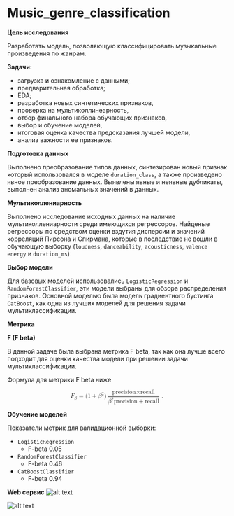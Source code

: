 # Music_genre_classification

**Цель исследования**

Разработать модель, позволяющую классифицировать музыкальные произведения по жанрам.

**Задачи:**

- загрузка и ознакомление с данными;
- предварительная обработка;
- EDA;
- разработка новых синтетических признаков,
- проверка на мультиколлинеарность,
- отбор финального набора обучающих признаков,
- выбор и обучение моделей,
- итоговая оценка качества предсказания лучшей модели,
- анализ важности ее признаков.

**Подготовка данных**

Выполнено преобразование типов данных, синтезирован новый признак который использовался в моделе `duration_class`, а также произведено явное преобразование данных. Выявлены явные и неявные дубликаты, выполнен анализ аномальных значений в данных.


**Мультиколлениарность**

Выполнено исследование исходных данных на наличие мультиколлениарности среди имеющихся регрессоров. Найденые регрессоры по средством оценки вздутия дисперсии и значений корреляций Пирсона и Спирмана, которые в последствие не вошли в обучающую выборку (`loudness`, `danceability`, `acousticness`, `valence` `energy` и `duration_ms`)


**Выбор модели**

Для базовых моделей использовались `LogisticRegression` и `RandomForestClassifier`, эти модели выбраны для обзора распределения признаков. Основной моделью была модель градиентного бустинга `CatBoost`, как одна из лучших моделей для решения задачи мультиклассификации. 

**Метрика**

**F (F beta)**

В данной задаче была выбрана метрика F beta, так как она лучше всего подходит для оценки качества модели при решении задачи мультиклассификации.


Формула для метрики F beta ниже

<math xmlns="http://www.w3.org/1998/Math/MathML" display="block">
  <msub>
    <mi>F</mi>
    <mi>&#x3B2;</mi>
  </msub>
  <mo>=</mo>
  <mo stretchy="false">(</mo>
  <mn>1</mn>
  <mo>+</mo>
  <msup>
    <mi>&#x3B2;</mi>
    <mn>2</mn>
  </msup>
  <mo stretchy="false">)</mo>
  <mfrac>
    <mrow>
      <mtext>precision</mtext>
      <mo>&#xD7;</mo>
      <mtext>recall</mtext>
    </mrow>
    <mrow>
      <msup>
        <mi>&#x3B2;</mi>
        <mn>2</mn>
      </msup>
      <mtext>precision</mtext>
      <mo>+</mo>
      <mtext>recall</mtext>
    </mrow>
  </mfrac>
  <mo>.</mo>
</math>


**Обучение моделей**

Показатели метрик для валидационной выборки:
- `LogisticRegression`
    - F-beta 0.05
- `RandomForestClassifier`
    - F-beta 0.46
- `CatBoostClassifier`
    - F-beta 0.94
 

**Web сервис**
![alt text](https://sun9-55.userapi.com/impg/BZcEdDeIL4j7xHBRdCQAZPNKjATDNUUVVl_U5g/MZSJ83Nmklg.jpg?size=2560x1499&quality=95&sign=bcddfd3dbb099ab34864d2d3ddb1aac0&type=album)

![alt text](https://sun9-78.userapi.com/impg/Essl8bgqUc-B32YUcaQqcE9JeiSJ0Ucrwiqmag/KyQBGPJ-y9Y.jpg?size=2560x1589&quality=95&sign=634466a01981042a0d6dc752ed427d86&type=album)
